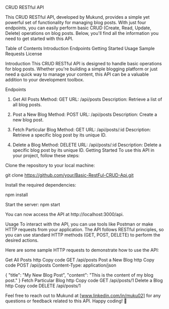 CRUD RESTful API

This CRUD RESTful API, developed by Mukund, provides a simple yet powerful set of functionality for managing blog posts. With just four endpoints, you can easily perform basic CRUD (Create, Read, Update, Delete) operations on blog posts. Below, you'll find all the information you need to get started with this API.

Table of Contents
Introduction
Endpoints
Getting Started
Usage
Sample Requests
License


Introduction
This CRUD RESTful API is designed to handle basic operations for blog posts. Whether you're building a simple blogging platform or just need a quick way to manage your content, this API can be a valuable addition to your development toolbox.

Endpoints
1. Get All Posts
Method: GET
URL: /api/posts
Description: Retrieve a list of all blog posts.

2. Post a New Blog
Method: POST
URL: /api/posts
Description: Create a new blog post.

3. Fetch Particular Blog
Method: GET
URL: /api/posts/:id
Description: Retrieve a specific blog post by its unique ID.

4. Delete a Blog
Method: DELETE
URL: /api/posts/:id
Description: Delete a specific blog post by its unique ID.
Getting Started
To use this API in your project, follow these steps:

Clone the repository to your local machine:

git clone https://github.com/your/Basic-RestFul-CRUD-Api.git


Install the required dependencies:

npm install

Start the server:
npm start

You can now access the API at http://localhost:3000/api.

Usage
To interact with the API, you can use tools like Postman or make HTTP requests from your application. The API follows RESTful principles, so you can use standard HTTP methods (GET, POST, DELETE) to perform the desired actions.

Here are some sample HTTP requests to demonstrate how to use the API:

Get All Posts
http
Copy code
GET /api/posts
Post a New Blog
http
Copy code
POST /api/posts
Content-Type: application/json

{
  "title": "My New Blog Post",
  "content": "This is the content of my blog post."
}
Fetch Particular Blog
http
Copy code
GET /api/posts/1
Delete a Blog
http
Copy code
DELETE /api/posts/1

Feel free to reach out to Mukund at [www.linkedin.com/in/muku02] for any questions or feedback related to this API. Happy coding! 🚀
